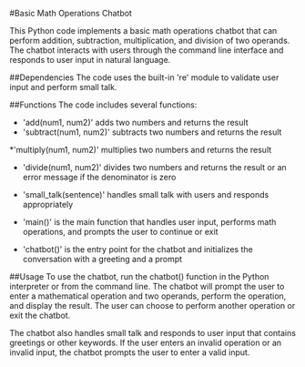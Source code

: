 #Basic Math Operations Chatbot

This Python code implements a basic math operations chatbot that can perform addition, subtraction, multiplication, and division of two operands. The chatbot interacts with users through the command line interface and responds to user input in natural language.

##Dependencies
The code uses the built-in 're' module to validate user input and perform small talk.

##Functions
The code includes several functions:

* 'add(num1, num2)' adds two numbers and returns the result
* 'subtract(num1, num2)' subtracts two numbers and returns the result

*'multiply(num1, num2)' multiplies two numbers and returns the result

* 'divide(num1, num2)' divides two numbers and returns the result or an error message if the denominator is zero

* 'small_talk(sentence)' handles small talk with users and responds appropriately

* 'main()' is the main function that handles user input, performs math operations, and prompts the user to continue or exit

* 'chatbot()' is the entry point for the chatbot and initializes the conversation with a greeting and a prompt

##Usage
To use the chatbot, run the chatbot() function in the Python interpreter or from the command line. The chatbot will prompt the user to enter a mathematical operation and two operands, perform the operation, and display the result. The user can choose to perform another operation or exit the chatbot.

The chatbot also handles small talk and responds to user input that contains greetings or other keywords. If the user enters an invalid operation or an invalid input, the chatbot prompts the user to enter a valid input.
